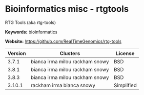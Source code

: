 # Bioinformatics misc - rtgtools

RTG Tools (aka rtg-tools)

**Keywords:** bioinformatics

**Website:** <https://github.com/RealTimeGenomics/rtg-tools>

| Version | Clusters | License |
| ------- | -------- | ------- |
| 3.7.1 | bianca irma milou rackham snowy | BSD |
| 3.8.1 | bianca irma milou rackham snowy | BSD |
| 3.8.3 | bianca irma milou rackham snowy | BSD |
| 3.10.1 | rackham irma bianca snowy | Simplified |
